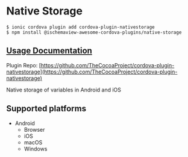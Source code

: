 # Native Storage

```text
$ ionic cordova plugin add cordova-plugin-nativestorage
$ npm install @ischemaview-awesome-cordova-plugins/native-storage
```

## [Usage Documentation](https://danielsogl.gitbook.io/awesome-cordova-plugins/plugins/native-storage/)

Plugin Repo: [https://github.com/TheCocoaProject/cordova-plugin-nativestorage](https://github.com/TheCocoaProject/cordova-plugin-nativestorage)

Native storage of variables in Android and iOS

## Supported platforms

* Android
  * Browser
  * iOS
  * macOS
  * Windows

